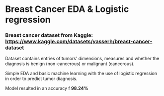 # Breast Cancer EDA & Logistic regression

### Breast cancer dataset from Kaggle: https://www.kaggle.com/datasets/yasserh/breast-cancer-dataset


Dataset contains entries of tumors' dimensions, measures and whether the diagnosis is benign (non-cancerous) or malignant (cancerous).

Simple EDA and basic machine learning with the use of logistic regression in order to predict tumor diagnosis.


Model resulted in an accuracy f <b>98.24%</b>
